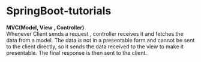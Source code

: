 # SpringBoot-tutorials

<B>MVC(Model, View , Controller)<br></B>
Whenever Client sends a request , controller receives it and fetches the data from a model. The data is not in a presentable form and cannot be sent to the client directly, so it sends the data received to the view to make it presentable. The final response is then sent to the client.

